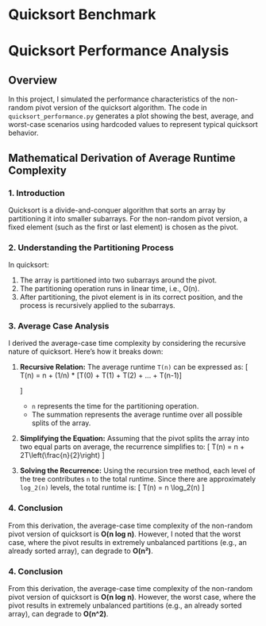 # Quicksort Benchmark 


# Quicksort Performance Analysis

## Overview
In this project, I simulated the performance characteristics of the non-random pivot version of the quicksort algorithm. The code in `quicksort_performance.py` generates a plot showing the best, average, and worst-case scenarios using hardcoded values to represent typical quicksort behavior.

## Mathematical Derivation of Average Runtime Complexity
### 1. Introduction
Quicksort is a divide-and-conquer algorithm that sorts an array by partitioning it into smaller subarrays. For the non-random pivot version, a fixed element (such as the first or last element) is chosen as the pivot.

### 2. Understanding the Partitioning Process
In quicksort:
1. The array is partitioned into two subarrays around the pivot.
2. The partitioning operation runs in linear time, i.e., O(n).
3. After partitioning, the pivot element is in its correct position, and the process is recursively applied to the subarrays.

### 3. Average Case Analysis
I derived the average-case time complexity by considering the recursive nature of quicksort. Here’s how it breaks down:

1. **Recursive Relation:** 
   The average runtime `T(n)` can be expressed as:
   \[
 T(n) = n + (1/n) * [T(0) + T(1) + T(2) + ... + T(n-1)]


   \]
   - `n` represents the time for the partitioning operation.
   - The summation represents the average runtime over all possible splits of the array.

2. **Simplifying the Equation:**
   Assuming that the pivot splits the array into two equal parts on average, the recurrence simplifies to:
   \[
   T(n) = n + 2T\left(\frac{n}{2}\right)
   \]

3. **Solving the Recurrence:**
   Using the recursion tree method, each level of the tree contributes `n` to the total runtime. Since there are approximately `log_2(n)` levels, the total runtime is:
   \[
   T(n) = n \log_2(n)
   \]

### 4. Conclusion
From this derivation, the average-case time complexity of the non-random pivot version of quicksort is **O(n log n)**. However, I noted that the worst case, where the pivot results in extremely unbalanced partitions (e.g., an already sorted array), can degrade to **O(n²)**.

### 4. Conclusion
From this derivation, the average-case time complexity of the non-random pivot version of quicksort is **O(n log n)**. However, the worst case, where the pivot results in extremely unbalanced partitions (e.g., an already sorted array), can degrade to **O(n^2)**.



